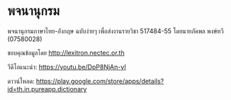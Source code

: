 # พจนานุกรม

พจนานุกรมภาษาไทย-อังกฤษ ฉบับง่ายๆ เพื่อส่งงานรายวิชา 517484-55 โดยนายภัคพล พงษ์ทวี (07580028)

ขอบคุณข้อมูลโดย http://lexitron.nectec.or.th

วีดีโอแนะนำ: https://youtu.be/DpP8NjAn-yI

ดาวน์โหลด: https://play.google.com/store/apps/details?id=th.in.pureapp.dictionary
